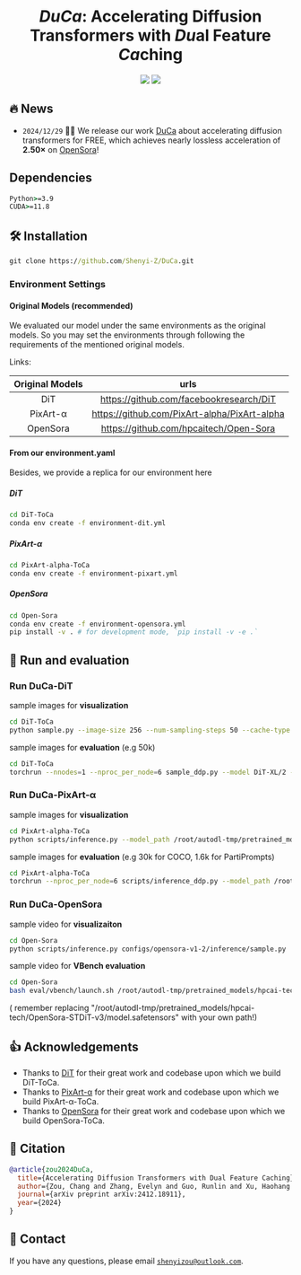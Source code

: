 <div align=center>
  
# *DuCa*: Accelerating Diffusion Transformers with *Du*al Feature *Ca*ching

<p>
<a href='https://arxiv.org/abs/2412.18911'><img src='https://img.shields.io/badge/Paper-arXiv-red'></a>
<a href='https://duca2024.github.io/DuCa/'><img src='https://img.shields.io/badge/Project-Page-blue'></a>
</p>

</div>

## 🔥 News

* `2024/12/29` 🚀🚀 We release our work [DuCa](https://arxiv.org/abs/2412.18911) about accelerating diffusion transformers for FREE, which achieves nearly lossless acceleration of **2.50×** on [OpenSora](https://github.com/hpcaitech/Open-Sora)!

##  Dependencies
``` cmd
Python>=3.9
CUDA>=11.8
```

## 🛠 Installation

``` cmd
git clone https://github.com/Shenyi-Z/DuCa.git
```

### Environment Settings

#### Original Models (recommended)

We evaluated our model under the same environments as the original models.
So you may set the environments through following the requirements of the mentioned original models.

Links: 

| Original  Models  |                     urls                     |
| :---------------: | :------------------------------------------: |
|        DiT        |   https://github.com/facebookresearch/DiT    |
|     PixArt-α      | https://github.com/PixArt-alpha/PixArt-alpha |
|     OpenSora      |    https://github.com/hpcaitech/Open-Sora    |


#### From our environment.yaml

Besides, we provide a replica for our environment here

##### DiT

```bash
cd DiT-ToCa
conda env create -f environment-dit.yml
```

##### PixArt-α

```bash
cd PixArt-alpha-ToCa
conda env create -f environment-pixart.yml
```

##### OpenSora

```bash
cd Open-Sora
conda env create -f environment-opensora.yml
pip install -v . # for development mode, `pip install -v -e .`
```

## 🚀 Run and evaluation

### Run DuCa-DiT

sample images for **visualization**

```bash
cd DiT-ToCa
python sample.py --image-size 256 --num-sampling-steps 50 --cache-type attention --fresh-threshold 3 --fresh-ratio 0.05 --ratio-scheduler ToCa  --force-fresh global --soft-fresh-weight 0.25 --ddim-sample
```

sample images for **evaluation** (e.g 50k)

```bash
cd DiT-ToCa
torchrun --nnodes=1 --nproc_per_node=6 sample_ddp.py --model DiT-XL/2 --per-proc-batch-size 150 --image-size 256 --cfg-scale 1.5 --num-sampling-steps 50 --cache-type attention --fresh-ratio 0.05 --ratio-scheduler ToCa --force-fresh global --fresh-threshold 3 --ddim-sample --soft-fresh-weight 0.25 --num-fid-samples 50000
```

### Run DuCa-PixArt-α

sample images for **visualization**

```bash
cd PixArt-alpha-ToCa
python scripts/inference.py --model_path /root/autodl-tmp/pretrained_models/PixArt-XL-2-256x256.pth --image_size 256 --bs 100 --txt_file /root/autodl-tmp/test.txt --fresh_threshold 3 --fresh_ratio 0.30 --cache_type attention --force_fresh global --soft_fresh_weight 0.25 --ratio_scheduler ToCa
```

sample images for **evaluation** (e.g 30k for COCO, 1.6k for PartiPrompts)

```bash
cd PixArt-alpha-ToCa
torchrun --nproc_per_node=6 scripts/inference_ddp.py --model_path /root/autodl-tmp/pretrained_models/PixArt-XL-2-256x256.pth --image_size 256 --bs 100 --txt_file /root/autodl-tmp/COCO/COCO_caption_prompts_30k.txt --fresh_threshold 3 --fresh_ratio 0.75 --cache_type attention --force_fresh global --soft_fresh_weight 0.25 --ratio_scheduler ToCa
```

### Run DuCa-OpenSora

sample video for **visualizaiton**

```bash
cd Open-Sora
python scripts/inference.py configs/opensora-v1-2/inference/sample.py  --num-frames 2s --resolution 480p --aspect-ratio 9:16   --prompt "a beautiful waterfall"
```

sample video for **VBench evaluation**

```bash
cd Open-Sora
bash eval/vbench/launch.sh /root/autodl-tmp/pretrained_models/hpcai-tech/OpenSora-STDiT-v3/model.safetensors 51 opensora-ToCa 480p 9:16
```

( remember replacing  "/root/autodl-tmp/pretrained_models/hpcai-tech/OpenSora-STDiT-v3/model.safetensors" with your own path!)

## 👍 Acknowledgements
- Thanks to [DiT](https://github.com/facebookresearch/DiT) for their great work and codebase upon which we build DiT-ToCa.
- Thanks to [PixArt-α](https://github.com/PixArt-alpha/PixArt-alpha) for their great work and codebase upon which we build PixArt-α-ToCa.
- Thanks to [OpenSora](https://github.com/hpcaitech/Open-Sora) for their great work and codebase upon which we build OpenSora-ToCa.

## 📌 Citation
```bibtex
@article{zou2024DuCa,
  title={Accelerating Diffusion Transformers with Dual Feature Caching},
  author={Zou, Chang and Zhang, Evelyn and Guo, Runlin and Xu, Haohang and He, Conghui and Hu, Xuming and Zhang, Linfeng},
  journal={arXiv preprint arXiv:2412.18911},
  year={2024}
}
```

## :e-mail: Contact
If you have any questions, please email [`shenyizou@outlook.com`](mailto:shenyizou@outlook.com).
